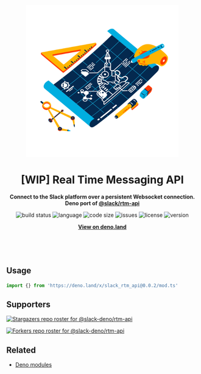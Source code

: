 <div align="center">
    <img src="assets/logo.svg" width="400" height="400" alt="blueprint illustration">
    <h1>[WIP] Real Time Messaging API</h1>
    <p>
        <b>Connect to the Slack platform over a persistent Websocket connection. Deno port of <a href="https://www.npmjs.com/package/@slack/rtm-api">@slack/rtm-api</a></b>
    </p>
    <p>
        <img alt="build status" src="https://img.shields.io/github/workflow/status/slack-deno/rtm-api/Deno?label=checks" >
        <img alt="language" src="https://img.shields.io/github/languages/top/slack-deno/rtm-api" >
        <img alt="code size" src="https://img.shields.io/github/languages/code-size/slack-deno/rtm-api">
        <img alt="issues" src="https://img.shields.io/github/issues/slack-deno/rtm-api" >
        <img alt="license" src="https://img.shields.io/github/license/slack-deno/rtm-api">
        <img alt="version" src="https://img.shields.io/github/v/release/slack-deno/rtm-api">
    </p>
    <p>
        <b><a href="https://deno.land/x/slack_rtm_api">View on deno.land</a></b>
    </p>
    <br>
    <br>
    <br>
</div>

## Usage

```ts
import {} from 'https://deno.land/x/slack_rtm_api@0.0.2/mod.ts'
```

## Supporters

[![Stargazers repo roster for @slack-deno/rtm-api](https://reporoster.com/stars/slack-deno/rtm-api)](https://github.com/slack-deno/rtm-api/stargazers)

[![Forkers repo roster for @slack-deno/rtm-api](https://reporoster.com/forks/slack-deno/rtm-api)](https://github.com/slack-deno/rtm-api/network/members)

## Related

- [Deno modules](https://github.com/KhushrajRathod/DenoModules)
